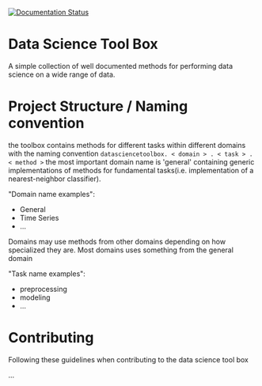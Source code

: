 [![Documentation Status](https://readthedocs.org/projects/datasciencetoolbox/badge/?version=latest)](https://datasciencetoolbox.readthedocs.io/en/latest/?badge=latest)

# Data Science Tool Box
A simple collection of well documented methods for performing data science on a wide range of data.

# Project Structure / Naming convention
the toolbox contains methods for different tasks within different domains with the naming convention `datasciencetoolbox. < domain > . < task > . < method >`
the most important domain name is 'general' containing generic implementations of methods for fundamental tasks(i.e. implementation of a nearest-neighbor classifier).

"Domain name examples":

- General
- Time Series
- ...

Domains may use methods from other domains depending on how specialized they are. Most domains uses something from the general domain

"Task name examples":

- preprocessing
- modeling
- ...


# Contributing

Following these guidelines when contributing to the data science tool box


...
